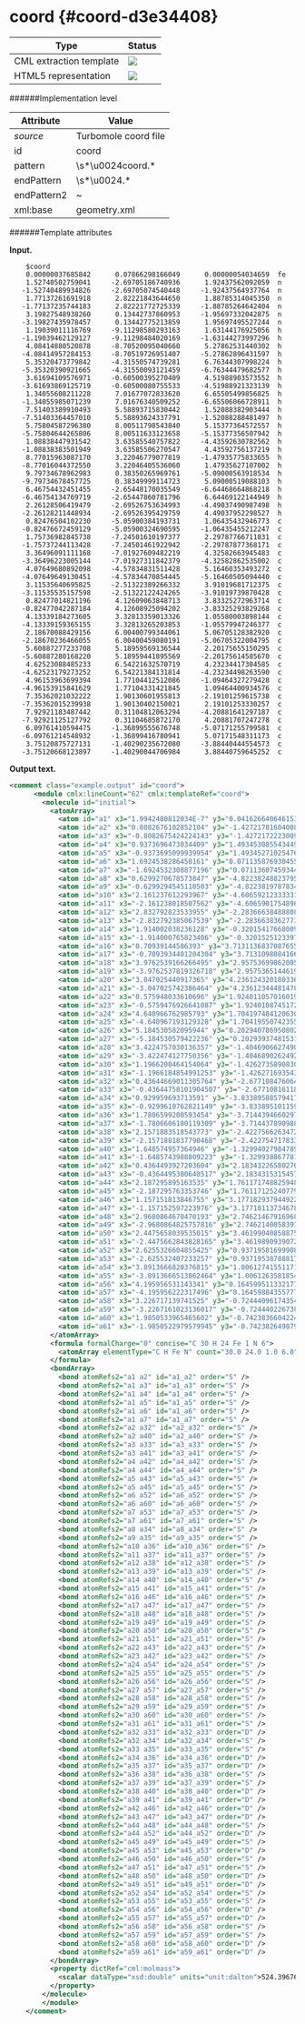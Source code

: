# coord {#coord-d3e34408}


| Type                                                                                                                                                | Status                                                                                                                                              |
|----|----|
| CML extraction template                                                                                                                             | ![](/imgs/Total.png)                                                                                                                                |
| HTML5 representation                                                                                                                                | ![](/imgs/None.png)                                                                                                                                 |

######Implementation level

| Attribute                                                                                                                                           | Value                                                                                                                                               |
|----|----|
| *source*                                                                                                                                            | Turbomole coord file                                                                                                                                |
| id                                                                                                                                                  | coord                                                                                                                                               |
| pattern                                                                                                                                             | \\s\*\\u0024coord.\*                                                                                                                                |
| endPattern                                                                                                                                          | \\s\*\\u0024.\*                                                                                                                                     |
| endPattern2                                                                                                                                         | \~                                                                                                                                                  |
| xml:base                                                                                                                                            | geometry.xml                                                                                                                                        |

######Template attributes

**Input.**

        $coord
        0.00000037685842      0.07866298166049      0.00000054034659  fe
        1.52740502759041     -2.69705186740936      1.92437562092059  n
       -1.52740489934826     -2.69705074540448     -1.92437564937764  n
        1.77137261691918      2.82221843644650      1.88785314045350  n
       -1.77137235744183      2.82221772725339     -1.88785264642404  n
        3.19827548938260      0.13442737860953     -1.95697332042875  n
       -3.19827435978457      0.13442775213859      1.95697495527244  n
        1.19039011116769     -9.11298580293163      1.63144176925056  h
       -1.19039462129127     -9.11298484020169     -1.63144273997296  h
        4.08414880520878     -8.70520095040660      5.27862531440302  h
       -4.08414957284153     -8.70519726951407     -5.27862896431597  h
        5.35320473779842     -4.31550574739281      6.76344307998224  h
       -5.35320390921665     -4.31550093121459     -6.76344479682577  h
        3.61694109576971     -0.60500395270409      4.51988903573552  h
       -3.61693869125719     -0.60500080755533     -4.51988921323139  h
        1.34055608211228      7.01677072833620      6.65505499856825  h
       -1.34055985071239      7.01676340509252     -6.65506066728911  h
        7.51403389910493      5.58893715830442      1.52088382903444  h
       -7.51403364457010      5.58893624337791     -1.52088288481497  h
        5.75804587296380      8.00511798543840      5.15377364572557  h
       -5.75804644265806      8.00511633123658     -5.15377356507942  h
        1.08838447931542      3.63585540757822     -4.43592630782562  h
       -1.08838383501949      3.63585506270547      4.43592756137219  h
        8.77015963087170      3.22046779077819     -1.47935775833655  h
       -8.77016044372550      3.22046405536060      1.47935627107002  h
        9.79734678962983      0.38350265969761     -5.09000563918534  h
       -9.79734678457725      0.38349999114723      5.09000519088103  h
        6.46754432451455     -2.65448170035549     -6.64468664868218  h
       -6.46754134769719     -2.65447860781796      6.64469122144949  h
        2.26128506419479     -2.69526753634993     -4.49037490987498  h
       -2.26128211448934     -2.69526395429759      4.49037952298527  h
        0.82476504102230     -5.05900384193731      1.06435432946773  c
       -0.82476672459129     -5.05900324690595     -1.06435455212247  c
        1.75736982845738     -7.24501610197377      2.29787766711831  c
       -1.75737244113428     -7.24501461922942     -2.29787877368171  c
        3.36496091111168     -7.01927609482219      4.32582663945483  c
       -3.36496223005144     -7.01927311842379     -4.32582862535002  c
        4.07649680892098     -4.57834831511428      5.16460353493272  c
       -4.07649649130451     -4.57834470854445     -5.16460505094440  c
        3.11535640695825     -2.51322389266332      3.91019681712375  c
       -3.11535535157598     -2.51322122424265     -3.91019739870428  c
        0.82477014821196      4.12609063848713      3.83325272963714  c
       -0.82477042287184      4.12608925094202     -3.83325293829268  c
        4.13339184273605      3.32813359013326      1.05580003898144  c
       -4.13339159365155      3.32813265203853     -1.05579947246377  c
        2.18670088429156      6.00400799344061      5.06705128382920  c
       -2.18670236466055      6.00400459080191     -5.06705322004795  c
        5.60887277233708      5.18959569136544      2.20175655150295  c
       -5.60887280168220      5.18959441895569     -2.20175614585670  c
        4.62523088485233      6.54221632570719      4.23234417304585  c
       -4.62523179273252      6.54221384131814     -4.23234498263590  c
        4.96153963699394      1.77104412512086     -1.09464327279428  c
       -4.96153915841629      1.77104331421845      1.09464400934576  c
        7.35362021032222      1.90130601955813     -2.19101259615738  c
       -7.35362015239938      1.90130402150021      2.19101253330257  c
        7.92921183487442      0.31104812063294     -4.20881641297187  c
       -7.92921125127792      0.31104685872170      4.20881707247278  c
        6.09761410594475     -1.36899555676748     -5.07171255799581  c
       -6.09761214548932     -1.36899416780941      5.07171548311173  c
        3.75120875727131     -1.40290235672080     -3.88440444554573  c
       -3.75120668123897     -1.40290044706984      3.88440759645252  c 
        

**Output text.**

```xml
<comment class="example.output" id="coord">
      <module cmlx:lineCount="62" cmlx:templateRef="coord">
        <molecule id="initial">
          <atomArray>
            <atom id="a1" x3="1.9942480812034E-7" y3="0.04162664064615312" z3="2.8593898745642996E-7" elementType="Fe" />
            <atom id="a2" x3="0.8082676102852104" y3="-1.427217816040083" z3="1.018335317951895" elementType="N" />
            <atom id="a3" x3="-0.8082675424224143" y3="-1.4272172223009065" z3="-1.0183353330107114" elementType="N" />
            <atom id="a4" x3="0.9373696473034409" y3="1.4934530855434496" z3="0.9990084613057617" elementType="N" />
            <atom id="a5" x3="-0.9373695099939954" y3="1.4934527102547672" z3="-0.9990081998767342" elementType="N" />
            <atom id="a6" x3="1.6924538286450161" y3="0.07113587693045526" z3="-1.0355852707845248" elementType="N" />
            <atom id="a7" x3="-1.6924532308877196" y3="0.07113607459344265" z3="1.035586135906204" elementType="N" />
            <atom id="a8" x3="0.6299270678573847" y3="-4.822382488237952" z3="0.8633214611267036" elementType="H" />
            <atom id="a9" x3="-0.6299294545110503" y3="-4.82238197878341" z3="-0.8633219748106711" elementType="H" />
            <atom id="a10" x3="2.161237612293967" y3="-4.606592123333313" z3="2.793327107999847" elementType="H" />
            <atom id="a11" x3="-2.161238018507562" y3="-4.6065901754896466" z3="-2.793329039449832" elementType="H" />
            <atom id="a12" x3="2.832792823533955" y3="-2.283666384888085" z3="3.5790585187357618" elementType="H" />
            <atom id="a13" x3="-2.832792385067539" y3="-2.283663836277343" z3="-3.57905942724987" elementType="H" />
            <atom id="a14" x3="1.914002038236128" y3="-0.3201541766800923" z3="2.3918213202634155" elementType="H" />
            <atom id="a15" x3="-1.914000765823406" y3="-0.3201525123397069" z3="-2.3918214141901473" elementType="H" />
            <atom id="a16" x3="0.70939144586393" y3="3.7131136837087655" z3="3.521702038977351" elementType="H" />
            <atom id="a17" x3="-0.7093934401204304" y3="3.7131098084166445" z3="-3.5217050387340496" elementType="H" />
            <atom id="a18" x3="3.9762539166266495" y3="2.957536998620058" z3="0.8048167419969579" elementType="H" />
            <atom id="a19" x3="-3.9762537819326718" y3="2.9575365144619923" z3="-0.8048162423377314" elementType="H" />
            <atom id="a20" x3="3.047025440917365" y3="4.236124320180336" z3="2.72725847652412" elementType="H" />
            <atom id="a21" x3="-3.047025742386464" y3="4.23612344481478" z3="-2.727258433848032" elementType="H" />
            <atom id="a22" x3="0.575948033610696" y3="1.9240110570160196" z3="-2.3473901757962383" elementType="H" />
            <atom id="a23" x3="-0.5759476926641087" y3="1.9240108745172926" z3="2.3473908391442513" elementType="H" />
            <atom id="a24" x3="4.640966762985793" y3="1.7041974841206302" z3="-0.7828421004832605" elementType="H" />
            <atom id="a25" x3="-4.640967193129328" y3="1.7041955074235562" z3="0.78284131345602" elementType="H" />
            <atom id="a26" x3="5.184530582095944" y3="0.20294078695080217" z3="-2.6935139141271804" elementType="H" />
            <atom id="a27" x3="-5.184530579422236" y3="0.20293937481531774" z3="2.6935136768948507" elementType="H" />
            <atom id="a28" x3="3.4224757030136357" y3="-1.4046906627490172" z3="-3.51621534668969" elementType="H" />
            <atom id="a29" x3="-3.422474127750356" y3="-1.4046890262492846" z3="3.516217766492977" elementType="H" />
            <atom id="a30" x3="1.1966200464154064" y3="-1.426273589083047" z3="-2.376203123682912" elementType="H" />
            <atom id="a31" x3="-1.1966184854991253" y3="-1.4262716935433357" z3="2.3762055648347764" elementType="H" />
            <atom id="a32" x3="0.43644669011305764" y3="-2.67710847606486" z3="0.5632318310047449" elementType="C" />
            <atom id="a33" x3="-0.43644758101904507" y3="-2.6771081611879497" z3="-0.5632319488285124" elementType="C" />
            <atom id="a34" x3="0.929959693713591" y3="-3.833895885794174" z3="1.215984010252666" elementType="C" />
            <atom id="a35" x3="-0.9299610762821149" y3="-3.8338951011599667" z3="-1.2159845958205664" elementType="C" />
            <atom id="a36" x3="1.7806599200593454" y3="-3.714439466029722" z3="2.2891279635867883" elementType="C" />
            <atom id="a37" x3="-1.7806606180119309" y3="-3.714437890988146" z3="-2.2891290144768477" elementType="C" />
            <atom id="a38" x3="2.1571883518543773" y3="-2.4227566263472293" z3="2.732989404805092" elementType="C" />
            <atom id="a39" x3="-2.1571881837790468" y3="-2.4227547178334268" z3="-2.7329902070436045" elementType="C" />
            <atom id="a40" x3="1.648574957364946" y3="-1.3299402798478979" z3="2.069186221095095" elementType="C" />
            <atom id="a41" x3="-1.6485743988809223" y3="-1.3299388677810529" z3="-2.069186528854135" elementType="C" />
            <atom id="a42" x3="0.4364493927203604" y3="2.183432265802704" z3="2.028469179711193" elementType="C" />
            <atom id="a43" x3="-0.4364495380640517" y3="2.1834315315457458" z3="-2.0284692901269055" elementType="C" />
            <atom id="a44" x3="2.187295895163535" y3="1.761171748825948" z3="0.5587050972280815" elementType="C" />
            <atom id="a45" x3="-2.187295763353746" y3="1.7611712524077932" z3="-0.5587047974399605" elementType="C" />
            <atom id="a46" x3="1.157151813846755" y3="3.177182937944922" z3="2.681366997222885" elementType="C" />
            <atom id="a47" x3="-1.157152597223976" y3="3.1771811373467824" z3="-2.681368021825314" elementType="C" />
            <atom id="a48" x3="2.9680864670470193" y3="2.7462146791696895" z3="1.1651189266546766" elementType="C" />
            <atom id="a49" x3="-2.9680864825757816" y3="2.746214005839715" z3="-1.165118711996011" elementType="C" />
            <atom id="a50" x3="2.4475658039535015" y3="3.4619904085887536" z3="2.2396591924598837" elementType="C" />
            <atom id="a51" x3="-2.4475662843828165" y3="3.4619890939072095" z3="-2.2396596208763175" elementType="C" />
            <atom id="a52" x3="2.6255326604855425" y3="0.9371958169990813" z3="-0.5792600431674587" elementType="C" />
            <atom id="a53" x3="-2.625532407233257" y3="0.9371953878881768" z3="0.5792604329335612" elementType="C" />
            <atom id="a54" x3="3.8913666820376815" y3="1.0061274155117126" z3="-1.1594334725967739" elementType="C" />
            <atom id="a55" x3="-3.8913666513862464" y3="1.0061263581854165" z3="1.159433439335454" elementType="C" />
            <atom id="a56" x3="4.195956531143341" y3="0.1645995113321773" z3="-2.227208842967215" elementType="C" />
            <atom id="a57" x3="-4.195956222317496" y3="0.16459884355777304" z3="2.227209191959928" elementType="C" />
            <atom id="a58" x3="3.226717139741525" y3="-0.7244409617435448" z3="-2.683833636302549" elementType="C" />
            <atom id="a59" x3="-3.2267161023136017" y3="-0.7244402267388802" z3="2.6838351842066164" elementType="C" />
            <atom id="a60" x3="1.9850533965465602" y3="-0.7423836604224429" z3="-2.055537491280553" elementType="C" />
            <atom id="a61" x3="-1.9850522979579945" y3="-0.7423826498790768" z3="2.0555391586679552" elementType="C" />
          </atomArray>
          <formula formalCharge="0" concise="C 30 H 24 Fe 1 N 6">
            <atomArray elementType="C H Fe N" count="30.0 24.0 1.0 6.0" />
          </formula>
          <bondArray>
            <bond atomRefs2="a1 a2" id="a1_a2" order="S" />
            <bond atomRefs2="a1 a3" id="a1_a3" order="S" />
            <bond atomRefs2="a1 a4" id="a1_a4" order="S" />
            <bond atomRefs2="a1 a5" id="a1_a5" order="S" />
            <bond atomRefs2="a1 a6" id="a1_a6" order="S" />
            <bond atomRefs2="a1 a7" id="a1_a7" order="S" />
            <bond atomRefs2="a2 a32" id="a2_a32" order="S" />
            <bond atomRefs2="a2 a40" id="a2_a40" order="S" />
            <bond atomRefs2="a3 a33" id="a3_a33" order="S" />
            <bond atomRefs2="a3 a41" id="a3_a41" order="S" />
            <bond atomRefs2="a4 a42" id="a4_a42" order="S" />
            <bond atomRefs2="a4 a44" id="a4_a44" order="S" />
            <bond atomRefs2="a5 a43" id="a5_a43" order="S" />
            <bond atomRefs2="a5 a45" id="a5_a45" order="S" />
            <bond atomRefs2="a6 a52" id="a6_a52" order="S" />
            <bond atomRefs2="a6 a60" id="a6_a60" order="S" />
            <bond atomRefs2="a7 a53" id="a7_a53" order="S" />
            <bond atomRefs2="a7 a61" id="a7_a61" order="S" />
            <bond atomRefs2="a8 a34" id="a8_a34" order="S" />
            <bond atomRefs2="a9 a35" id="a9_a35" order="S" />
            <bond atomRefs2="a10 a36" id="a10_a36" order="S" />
            <bond atomRefs2="a11 a37" id="a11_a37" order="S" />
            <bond atomRefs2="a12 a38" id="a12_a38" order="S" />
            <bond atomRefs2="a13 a39" id="a13_a39" order="S" />
            <bond atomRefs2="a14 a40" id="a14_a40" order="S" />
            <bond atomRefs2="a15 a41" id="a15_a41" order="S" />
            <bond atomRefs2="a16 a46" id="a16_a46" order="S" />
            <bond atomRefs2="a17 a47" id="a17_a47" order="S" />
            <bond atomRefs2="a18 a48" id="a18_a48" order="S" />
            <bond atomRefs2="a19 a49" id="a19_a49" order="S" />
            <bond atomRefs2="a20 a50" id="a20_a50" order="S" />
            <bond atomRefs2="a21 a51" id="a21_a51" order="S" />
            <bond atomRefs2="a22 a43" id="a22_a43" order="S" />
            <bond atomRefs2="a23 a42" id="a23_a42" order="S" />
            <bond atomRefs2="a24 a54" id="a24_a54" order="S" />
            <bond atomRefs2="a25 a55" id="a25_a55" order="S" />
            <bond atomRefs2="a26 a56" id="a26_a56" order="S" />
            <bond atomRefs2="a27 a57" id="a27_a57" order="S" />
            <bond atomRefs2="a28 a58" id="a28_a58" order="S" />
            <bond atomRefs2="a29 a59" id="a29_a59" order="S" />
            <bond atomRefs2="a30 a60" id="a30_a60" order="S" />
            <bond atomRefs2="a31 a61" id="a31_a61" order="S" />
            <bond atomRefs2="a32 a33" id="a32_a33" order="D" />
            <bond atomRefs2="a32 a34" id="a32_a34" order="S" />
            <bond atomRefs2="a33 a35" id="a33_a35" order="S" />
            <bond atomRefs2="a34 a36" id="a34_a36" order="D" />
            <bond atomRefs2="a35 a37" id="a35_a37" order="D" />
            <bond atomRefs2="a36 a38" id="a36_a38" order="S" />
            <bond atomRefs2="a37 a39" id="a37_a39" order="S" />
            <bond atomRefs2="a38 a40" id="a38_a40" order="D" />
            <bond atomRefs2="a39 a41" id="a39_a41" order="D" />
            <bond atomRefs2="a42 a46" id="a42_a46" order="D" />
            <bond atomRefs2="a43 a47" id="a43_a47" order="D" />
            <bond atomRefs2="a44 a48" id="a44_a48" order="S" />
            <bond atomRefs2="a44 a52" id="a44_a52" order="D" />
            <bond atomRefs2="a45 a49" id="a45_a49" order="S" />
            <bond atomRefs2="a45 a53" id="a45_a53" order="D" />
            <bond atomRefs2="a46 a50" id="a46_a50" order="S" />
            <bond atomRefs2="a47 a51" id="a47_a51" order="S" />
            <bond atomRefs2="a48 a50" id="a48_a50" order="D" />
            <bond atomRefs2="a49 a51" id="a49_a51" order="D" />
            <bond atomRefs2="a52 a54" id="a52_a54" order="S" />
            <bond atomRefs2="a53 a55" id="a53_a55" order="S" />
            <bond atomRefs2="a54 a56" id="a54_a56" order="D" />
            <bond atomRefs2="a55 a57" id="a55_a57" order="D" />
            <bond atomRefs2="a56 a58" id="a56_a58" order="S" />
            <bond atomRefs2="a57 a59" id="a57_a59" order="S" />
            <bond atomRefs2="a58 a60" id="a58_a60" order="D" />
            <bond atomRefs2="a59 a61" id="a59_a61" order="D" />
          </bondArray>
          <property dictRef="cml:molmass">
            <scalar dataType="xsd:double" units="unit:dalton">524.3967600000001</scalar>
          </property>
        </molecule>
        </module> 
    </comment>
```
